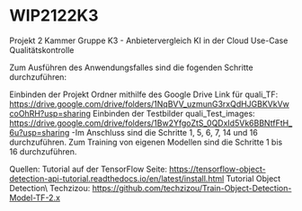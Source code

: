 # WIP2122K3
Projekt 2 Kammer Gruppe K3 - Anbietervergleich KI in der Cloud 
Use-Case Qualitätskontrolle

Zum Ausführen des Anwendungsfalles sind die fogenden Schritte durchzuführen:

Einbinden der Projekt Ordner mithilfe des Google Drive Link für quali_TF: https://drive.google.com/drive/folders/1NqBVV_uzmunG3rxQdHJGBKVkVwcoOhRH?usp=sharing
Einbinden der Testbilder quali_Test_images: https://drive.google.com/drive/folders/1Bw2YfgoZtS_0QDxId5Vk6BBNtfFtH_6u?usp=sharing -Im Anschluss sind die Schritte 1, 5, 6, 7, 14 und 16 durchzuführen.
Zum Training von eigenen Modellen sind die Schritte 1 bis 16 durchzuführen.



Quellen:
Tutorial auf der TensorFlow Seite: https://tensorflow-object-detection-api-tutorial.readthedocs.io/en/latest/install.html
Tutorial Object Detection\ Techzizou: https://github.com/techzizou/Train-Object-Detection-Model-TF-2.x
